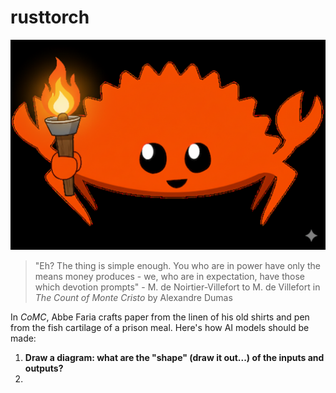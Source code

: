 # rusttorch
![edmond_the_scholiast_crab.png](edmond_the_scholiast_crab.png)

> "Eh? The thing is simple enough. You who are in power have only the means money produces - we, who are in expectation, have those which devotion prompts" - M. de Noirtier-Villefort to M. de Villefort in *The Count of Monte Cristo* by Alexandre Dumas

In *CoMC*, Abbe Faria crafts paper from the linen of his old shirts and pen from the fish cartilage of a prison meal. Here's how AI models should be made:
1. **Draw a diagram: what are the "shape" (draw it out...) of the inputs and outputs?**
2. 
